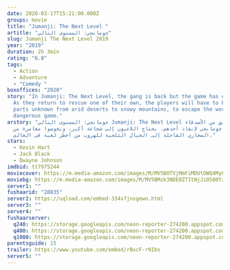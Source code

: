 ```yaml
---
date: 2020-03-17T15:21:00.000Z
groups: movie
title: "Jumanji: The Next Level "
artitle: "جومانجي: المستوى التالي"
slug: Jumanji The Next Level 2019
year: "2019"
duration: 2h 3min
rating: "6.8"
tags:
  - Action
  - Adventure
  - "Comedy "
boxoffices: "2020"
story: "In Jumanji: The Next Level, the gang is back but the game has changed.
  As they return to rescue one of their own, the players will have to brave
  parts unknown from arid deserts to snowy mountains, to escape the world's most
  dangerous game."
arstory: "جومانجي: المستوى التالي Jumanji: The Next Level يعود فريق من الأصدقاء
  إلى جومانجي لإنقاذ أحدهم، يحتاج اللاعبون إلى شجاعة أكبر، ويخوضوا مغامرة من
  الصحاري القاحلة إلى الجبال الثلجية للهروب من أخطر لعبة في العالم."
stars:
  - Kevin Hart
  - Jack Black
  - Dwayne Johnson
imdbid: tt7975244
moviecover: https://m.media-amazon.com/images/M/MV5BOTVjMmFiMDUtOWQ4My00YzhmLWE3MzEtODM1NDFjMWEwZTRkXkEyXkFqcGdeQXVyMTkxNjUyNQ@@._V1_UX182_CR0,0,182,268_AL_.jpg
moviebg: https://m.media-amazon.com/images/M/MV5BMzk3NDE0ZTItNjJiOS00YzM1LTkzYTQtOWZhMWUzOGQ2MTRhXkEyXkFqcGdeQXVyMTkxNjUyNQ@@._V1_SY1000_SX1500_AL_.jpg
server1: ""
fushaarid: "28835"
server2: https://uqload.com/embed-334x7jnvgewo.html
server3: ""
server4: ""
fushaarserver:
  q240: https://storage.googleapis.com/neon-reporter-274200.appspot.com/fushaar/media/28835/28835-240p.mp4
  q480: https://storage.googleapis.com/neon-reporter-274200.appspot.com/fushaar/media/28835/28835-480p.mp4
  q1080: https://storage.googleapis.com/neon-reporter-274200.appspot.com/fushaar/media/28835/28835.mp4
parentsguide: 15
trailer: https://www.youtube.com/embed/rBxcF-r9Ibs
server5: ""
---
```

